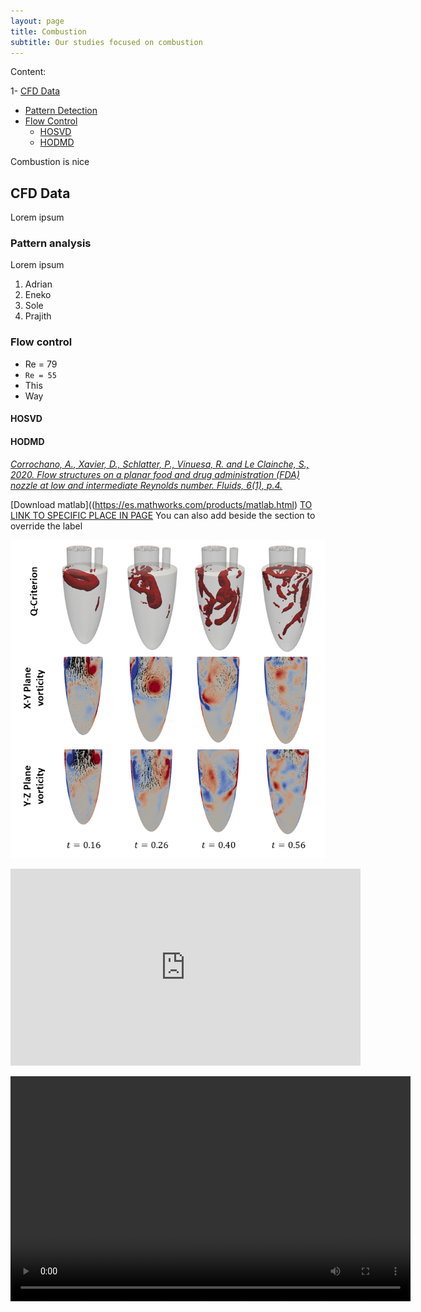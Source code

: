 ```yaml
---
layout: page
title: Combustion
subtitle: Our studies focused on combustion
---
```


Content:

1-  [CFD Data](https://modelflows.github.io/modelflowsapp/combustion/#cfd-data)

  *  [Pattern Detection](https://modelflows.github.io/modelflowsapp/combustion/#pattern-analysis)
  *  [Flow Control](https://modelflows.github.io/modelflowsapp/combustion/#flow-control)
      *  [HOSVD](https://modelflows.github.io/modelflowsapp/combustion/#hosvd)
      *  [HODMD](https://modelflows.github.io/modelflowsapp/combustion/#hodmd-combustion)


Combustion is nice

## CFD Data
Lorem ipsum

### Pattern analysis
Lorem ipsum
<!-- LISTS -->
1.	Adrian
2.	Eneko
3.  Sole
4.  Prajith

### Flow control
*   Re = 79
*   `Re = 55`
*   This
*   Way

#### HOSVD

#### HODMD  <a id="hodmd-combustion"></a>

<!-- REFERENCES -->
[*Corrochano, A., Xavier, D., Schlatter, P., Vinuesa, R. and Le Clainche, S., 2020. Flow structures on a planar food and drug administration (FDA) nozzle at low and intermediate Reynolds number. Fluids, 6(1), p.4.*](https://doi.org/10.3390/fluids6010004)

<!-- LINKS -->
[Download matlab]((https://es.mathworks.com/products/matlab.html)
[TO LINK TO SPECIFIC PLACE IN PAGE](https://modelflows.github.io/modelflowsapp/THEPAGE/#THESECTIONNAME)
You can also add <a id="pattern-medical"></a> beside the section to override the label

<!-- IMAGES -->
![Figure text](https://github.com/modelflows/modelflowsapp/blob/master/assets/img/Zheng_vorticity.png?raw=true)

<!-- VIDEOS -->

<iframe width="560" height="315" src="https://www.youtube.com/embed/B5xId8p3EW0?si=rsPdPHjLgpsf3pTY" title="YouTube video player" frameborder="0" allow="accelerometer; autoplay; clipboard-write; encrypted-media; gyroscope; picture-in-picture; web-share" referrerpolicy="strict-origin-when-cross-origin" allowfullscreen></iframe>

<video width="640" height="360" controls><source src="https://github.com/modelflows/modelflowsapp/blob/master/assets/vid/Enhancement_video.mp4?raw=true" type="video/mp4">
